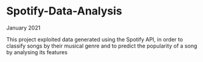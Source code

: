 # Spotify-Data-Analysis
January 2021

This project exploited data generated using the Spotify API, in order to classify songs by their musical genre and to predict the popularity of a song by analysing its features

